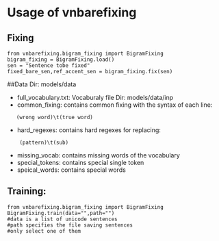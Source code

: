 # Usage of vnbarefixing

## Fixing
```
from vnbarefixing.bigram_fixing import BigramFixing
bigram_fixing = BigramFixing.load()
sen = "Sentence tobe fixed"
fixed_bare_sen,ref_accent_sen = bigram_fixing.fix(sen)
```
##Data
Dir: models/data
 * full_vocabulary.txt: Vocaburaly file
Dir: models/data/inp
 * common_fixing: contains common fixing with the syntax of each line:
 ```
    (wrong word)\t(true word)
```
 * hard_regexes: contains hard regexes for replacing: 
 ```
     (pattern)\t(sub)
 ```
 * missing_vocab: contains missing words of the vocabulary
 * special_tokens: contains special single token
 * speical_words: contains special words
 
 ## Training:
 ```
from vnbarefixing.bigram_fixing import BigramFixing
BigramFixing.train(data="",path="")
#data is a list of unicode sentences
#path specifies the file saving sentences
#only select one of them
```